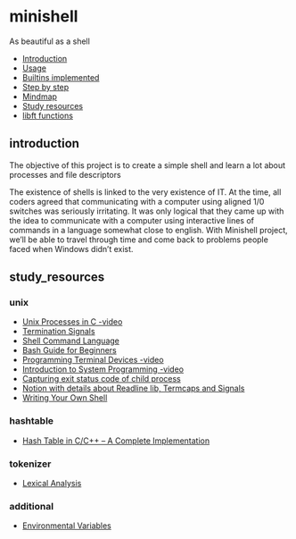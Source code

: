 
# minishell
As beautiful as a shell

* [Introduction](#introduction)
* [Usage](#usage)
* [Builtins implemented](#builtins_implemented)
* [Step by step](#step_by_step)
* [Mindmap](#mindmap)
* [Study resources](#study_resources)
* [libft functions](#libft_functions)

## introduction

The objective of this project is to create a simple shell and learn a lot about processes and file descriptors

The existence of shells is linked to the very existence of IT. At the time, all coders agreed that communicating with a computer using aligned 1/0 switches was seriously irritating. It was only logical that they came up with the idea to communicate with a computer using interactive lines of commands in a language somewhat close to english.
With Minishell project, we’ll be able to travel through time and come back to problems people faced when Windows didn’t exist.

## study_resources

### unix
* [Unix Processes in C -video](https://www.youtube.com/playlist?list=PLfqABt5AS4FkW5mOn2Tn9ZZLLDwA3kZUY)
* [Termination Signals](https://www.gnu.org/software/libc/manual/html_node/Termination-Signals.html)
* [Shell Command Language](https://pubs.opengroup.org/onlinepubs/009695399/utilities/xcu_chap02.html#tag_02_10)
* [Bash Guide for Beginners](https://tldp.org/LDP/Bash-Beginners-Guide/html/index.html)
* [Programming Terminal Devices -video](https://www.youtube.com/watch?v=t5sC6G73oo4)
* [Introduction to System Programming -video](https://www.youtube.com/watch?v=qThI-U34KYs&list=PL7B2bn3G_wfC-mRpG7cxJMnGWdPAQTViW)
* [Capturing exit status code of child process](https://stackoverflow.com/questions/27306764/capturing-exit-status-code-of-child-process)
* [Notion with details about Readline lib, Termcaps and Signals](https://www.notion.so/Minishell-e856e9af377f44b588e5fe120d4b6e2a)
* [Writing Your Own Shell](https://www.cs.purdue.edu/homes/grr/SystemsProgrammingBook/Book/Chapter5-WritingYourOwnShell.pdf)

### hashtable
* [Hash Table in C/C++ – A Complete Implementation](https://www.journaldev.com/35238/hash-table-in-c-plus-plus)

### tokenizer
* [Lexical Analysis](https://en.wikipedia.org/wiki/Lexical_analysis)

### additional

* [Environmental Variables](https://www.digitalocean.com/community/tutorials/how-to-read-and-set-environmental-and-shell-variables-on-linux)
